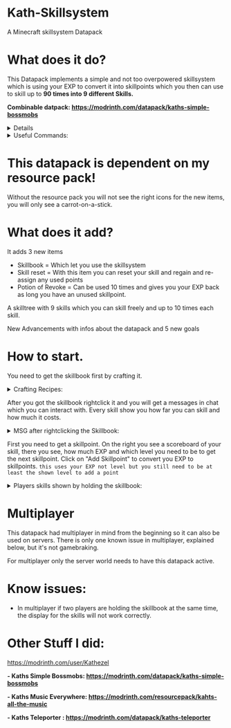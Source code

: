# Kath-Skillsystem
A Minecraft skillsystem Datapack

# What does it do?
This Datapack implements a simple and not too overpowered skillsystem which is using your EXP to convert it into skillpoints which you then can use to skill up to **90 times into 9 different Skills.**

**Combinable datpack: https://modrinth.com/datapack/kaths-simple-bossmobs**

<details>
<summary>Details</summary>

- Every skill needs 10 skillpoints to max out.
- The amount of EXP needed increases by 100 EXP every skillpoint.
- To max out **everything** you need 319 total levels or 409560 EXP-points.
- You will lose all skillpoints and skills after you die so ...
- Eating a enchanted an golden apple will save your skills after death **once**. After dying you need to eat another one, eating more will not stack. **Or** use the command provided in the *useful Commands* tab.

</details>

<details>
<summary>Useful Commands:</summary>

- Get all datapack Items:
    - /function k_skills:give_items
---
- Get only the skillbook:
    - /function k_skills:items/give_skillbook
---
- Deactivated death penalty:
    - /scoreboard players set test no-death-pen 1
---
- Activated death penalty: **default** 
    - /scoreboard players set test no-death-pen 0
---
- Uninstall the datapack and delete all scoreboards and written data:
    - /function k_skills:uninstall


</details>



# This datapack is dependent on my resource pack!
Without the resource pack you will not see the right icons for the new items, you will only see a carrot-on-a-stick.

# What does it add?
It adds 3 new items
- Skillbook = Which let you use the skillsystem
- Skill reset = With this item you can reset your skill and regain and re-assign any used points
- Potion of Revoke = Can be used 10 times and gives you your EXP back as long you have an unused skillpoint.

A skilltree with 9 skills which you can skill freely and up to 10 times each skill.

New Advancements with infos about the datapack and 5 new goals

# How to start.
You need to get the skillbook first by crafting it.

<details>
<summary>Crafting Recipes:</summary>

![Skillbook Recipe](https://cdn.modrinth.com/data/B8bh5HHu/images/9ca265236a4b4beb0abac391b52104be49827f68.png)

![Skill reset Recipe](https://cdn.modrinth.com/data/B8bh5HHu/images/a412e8c5169c5dcd046cd1d4f53ec9fa23929204.png)

![Potion of Revoke Recipe](https://cdn.modrinth.com/data/B8bh5HHu/images/a43477e6ea72e5bfe2cd6b6b20e98a56fee7bb5f.png)

</details>

After you got the skillbook rightclick it and you will get a messages in chat which you can interact with.
Every skill show you how far you can skill and how much it costs. 

<details>
<summary>MSG after rightclicking the Skillbook:</summary>

![MSG after clicking the Skillbook](https://cdn.modrinth.com/data/B8bh5HHu/images/2313f9edd49751b00f64d6322295c42cd1e135fd.png)

Click on the **[+]** to level a Skill
</details>

First you need to get a skillpoint. 
On the right you see a scoreboard of your skill, there you see, how much EXP and which level you need to be to get the next skillpoint. Click on "Add Skillpoint" to convert you EXP to skillpoints.
`this uses your EXP not level but you still need to be at least the shown level to add a point`

<details>
<summary>Players skills shown by holding the skillbook:</summary>

![Player Skills shown by holding the Skillbook](https://cdn.modrinth.com/data/B8bh5HHu/images/7af0767a20da9870e3c62d690d19cc1d0807aad0.png)

</details>

# Multiplayer
This datapack had multiplayer in mind from the beginning so it can also be used on servers. There is only one known issue in multiplayer, explained below, but it's not gamebraking.

For multiplayer only the server world needs to have this datapack active.


# Know issues:
- In multiplayer if two players are holding the skillbook at the same time, the display for the skills will not work correctly.

# Other Stuff I did:
https://modrinth.com/user/Kathezel

**- Kaths Simple Bossmobs: https://modrinth.com/datapack/kaths-simple-bossmobs**

**- Kaths Music Everywhere: https://modrinth.com/resourcepack/kahts-all-the-music**

**- Kaths Teleporter : https://modrinth.com/datapack/kaths-teleporter**
